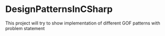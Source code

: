 # DesignPatternsInCSharp
This project will try to show implementation of different GOF patterns with problem statement
